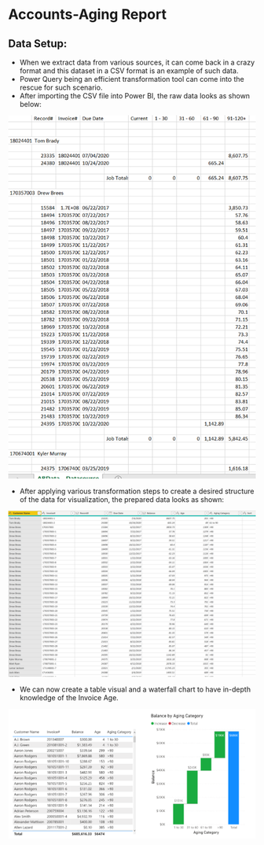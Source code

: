 # Accounts-Aging Report

## Data Setup:
  *	When we extract data from various sources, it can come back in a crazy format and this dataset in a CSV format is an example of such data. 
  *	Power Query being an efficient transformation tool can come into the rescue for such scenario.
  *	After importing the CSV file into Power BI, the raw data looks as shown below:

  ![](https://github.com/nancy-gl/Accounts-AR/blob/main/images/CSV%20Data.png)
  
  * After applying various transformation steps to create a desired structure of the data for visualization, the prepared data looks as shown:

  ![](https://github.com/nancy-gl/Accounts-AR/blob/main/images/PQ%20Prepared%20Data.png)
  
  * We can now create a table visual and a waterfall chart to have in-depth knowledge of the Invoice Age. 

  ![](https://github.com/nancy-gl/Accounts-AR/blob/main/images/Aging%20Visuals.png)
